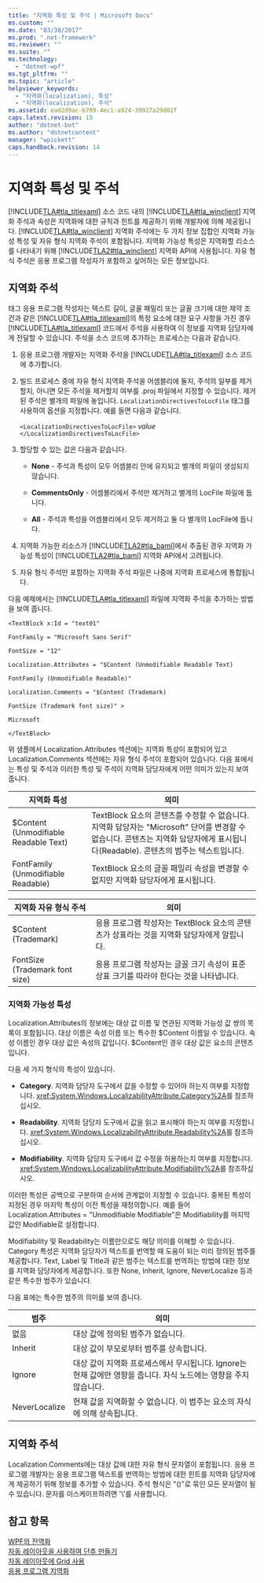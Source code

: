 ```yaml
---
title: "지역화 특성 및 주석 | Microsoft Docs"
ms.custom: ""
ms.date: "03/30/2017"
ms.prod: ".net-framework"
ms.reviewer: ""
ms.suite: ""
ms.technology: 
  - "dotnet-wpf"
ms.tgt_pltfrm: ""
ms.topic: "article"
helpviewer_keywords: 
  - "지역화(localization), 특성"
  - "지역화(localization), 주석"
ms.assetid: ead2d9ac-b709-4ec1-a924-39927a29d02f
caps.latest.revision: 15
author: "dotnet-bot"
ms.author: "dotnetcontent"
manager: "wpickett"
caps.handback.revision: 14
---
```

# 지역화 특성 및 주석
[!INCLUDE[TLA#tla_titlexaml](../../../../includes/tlasharptla-titlexaml-md.md)] 소스 코드 내의 [!INCLUDE[TLA#tla_winclient](../../../../includes/tlasharptla-winclient-md.md)] 지역화 주석과 속성은 지역화에 대한 규칙과 힌트를 제공하기 위해 개발자에 의해 제공됩니다.  [!INCLUDE[TLA#tla_winclient](../../../../includes/tlasharptla-winclient-md.md)] 지역화 주석에는 두 가지 정보 집합인 지역화 가능성 특성 및 자유 형식 지역화 주석이 포함됩니다.  지역화 가능성 특성은 지역화할 리소스를 나타내기 위해 [!INCLUDE[TLA2#tla_winclient](../../../../includes/tla2sharptla-winclient-md.md)] 지역화 API에 사용됩니다.  자유 형식 주석은 응용 프로그램 작성자가 포함하고 싶어하는 모든 정보입니다.  
  
   
  
<a name="Localizer_Comments_"></a>   
## 지역화 주석  
 태그 응용 프로그램 작성자는 텍스트 길이, 글꼴 패밀리 또는 글꼴 크기에 대한 제약 조건과 같은 [!INCLUDE[TLA#tla_titlexaml](../../../../includes/tlasharptla-titlexaml-md.md)]의 특정 요소에 대한 요구 사항을 가진 경우 [!INCLUDE[TLA#tla_titlexaml](../../../../includes/tlasharptla-titlexaml-md.md)] 코드에서 주석을 사용하여 이 정보를 지역화 담당자에게 전달할 수 있습니다.  주석을 소스 코드에 추가하는 프로세스는 다음과 같습니다.  
  
1.  응용 프로그램 개발자는 지역화 주석을 [!INCLUDE[TLA#tla_titlexaml](../../../../includes/tlasharptla-titlexaml-md.md)] 소스 코드에 추가합니다.  
  
2.  빌드 프로세스 중에 자유 형식 지역화 주석을 어셈블리에 둘지, 주석의 일부를 제거할지, 아니면 모든 주석을 제거할지 여부를 .proj 파일에서 지정할 수 있습니다.  제거된 주석은 별개의 파일에 놓입니다.  `LocalizationDirectivesToLocFile` 태그를 사용하여 옵션을 지정합니다. 예를 들면 다음과 같습니다.  
  
     `<LocalizationDirectivesToLocFile>` *value* `</LocalizationDirectivesToLocFile>`  
  
3.  할당할 수 있는 값은 다음과 같습니다.  
  
    -   **None** \- 주석과 특성이 모두 어셈블리 안에 유지되고 별개의 파일이 생성되지 않습니다.  
  
    -   **CommentsOnly** \- 어셈블리에서 주석만 제거하고 별개의 LocFile 파일에 둡니다.  
  
    -   **All** \- 주석과 특성을 어셈블리에서 모두 제거하고 둘 다 별개의 LocFile에 둡니다.  
  
4.  지역화 가능한 리소스가 [!INCLUDE[TLA2#tla_baml](../../../../includes/tla2sharptla-baml-md.md)]에서 추출된 경우 지역화 가능성 특성이 [!INCLUDE[TLA2#tla_baml](../../../../includes/tla2sharptla-baml-md.md)] 지역화 API에서 고려됩니다.  
  
5.  자유 형식 주석만 포함하는 지역화 주석 파일은 나중에 지역화 프로세스에 통합됩니다.  
  
 다음 예제에서는 [!INCLUDE[TLA#tla_titlexaml](../../../../includes/tlasharptla-titlexaml-md.md)] 파일에 지역화 주석을 추가하는 방법을 보여 줍니다.  
  
 `<TextBlock x:Id = "text01"`  
  
 `FontFamily = "Microsoft Sans Serif"`  
  
 `FontSize = "12"`  
  
 `Localization.Attributes = "$Content (Unmodifiable Readable Text)`  
  
 `FontFamily (Unmodifiable Readable)"`  
  
 `Localization.Comments = "$Content (Trademark)`  
  
 `FontSize (Trademark font size)" >`  
  
 `Microsoft`  
  
 `</TextBlock>`  
  
 위 샘플에서 Localization.Attributes 섹션에는 지역화 특성이 포함되어 있고 Localization.Comments 섹션에는 자유 형식 주석이 포함되어 있습니다.  다음 표에서는 특성 및 주석과 이러한 특성 및 주석이 지역화 담당자에게 어떤 의미가 있는지 보여 줍니다.  
  
|지역화 특성|의미|  
|------------|--------|  
|$Content \(Unmodifiable Readable Text\)|TextBlock 요소의 콘텐츠를 수정할 수 없습니다.  지역화 담당자는 "Microsoft" 단어를 변경할 수 없습니다.  콘텐츠는 지역화 담당자에게 표시됩니다\(Readable\).  콘텐츠의 범주는 텍스트입니다.|  
|FontFamily \(Unmodifiable Readable\)|TextBlock 요소의 글꼴 패밀리 속성을 변경할 수 없지만 지역화 담당자에게 표시됩니다.|  
  
|지역화 자유 형식 주석|의미|  
|------------------|--------|  
|$Content \(Trademark\)|응용 프로그램 작성자는 TextBlock 요소의 콘텐츠가 상표라는 것을 지역화 담당자에게 알립니다.|  
|FontSize \(Trademark font size\)|응용 프로그램 작성자는 글꼴 크기 속성이 표준 상표 크기를 따라야 한다는 것을 나타냅니다.|  
  
### 지역화 가능성 특성  
 Localization.Attributes의 정보에는 대상 값 이름 및 연관된 지역화 가능성 값 쌍의 목록이 포함됩니다.  대상 이름은 속성 이름 또는 특수한 $Content 이름일 수 있습니다.  속성 이름인 경우 대상 값은 속성의 값입니다.  $Content인 경우 대상 값은 요소의 콘텐츠입니다.  
  
 다음 세 가지 형식의 특성이 있습니다.  
  
-   **Category**.  지역화 담당자 도구에서 값을 수정할 수 있어야 하는지 여부를 지정합니다.  <xref:System.Windows.LocalizabilityAttribute.Category%2A>를 참조하십시오.  
  
-   **Readability**.  지역화 담당자 도구에서 값을 읽고 표시해야 하는지 여부를 지정합니다.  <xref:System.Windows.LocalizabilityAttribute.Readability%2A>를 참조하십시오.  
  
-   **Modifiability**.  지역화 담당자 도구에서 값 수정을 허용하는지 여부를 지정합니다.  <xref:System.Windows.LocalizabilityAttribute.Modifiability%2A>를 참조하십시오.  
  
 이러한 특성은 공백으로 구분하여 순서에 관계없이 지정할 수 있습니다.  중복된 특성이 지정된 경우 마지막 특성이 이전 특성을 재정의합니다.  예를 들어 Localization.Attributes \= "Unmodifiable Modifiable"은 Modifiability를 마지막 값인 Modifiable로 설정합니다.  
  
 Modifiability 및 Readability는 이름만으로도 해당 의미를 이해할 수 있습니다.  Category 특성은 지역화 담당자가 텍스트를 번역할 때 도움이 되는 미리 정의된 범주를 제공합니다.  Text, Label 및 Title과 같은 범주는 텍스트를 번역하는 방법에 대한 정보를 지역화 담당자에게 제공합니다.  또한 None, Inherit, Ignore, NeverLocalize 등과 같은 특수한 범주가 있습니다.  
  
 다음 표에는 특수한 범주의 의미를 보여 줍니다.  
  
|범주|의미|  
|--------|--------|  
|없음|대상 값에 정의된 범주가 없습니다.|  
|Inherit|대상 값이 부모로부터 범주를 상속합니다.|  
|Ignore|대상 값이 지역화 프로세스에서 무시됩니다.  Ignore는 현재 값에만 영향을 줍니다.  자식 노드에는 영향을 주지 않습니다.|  
|NeverLocalize|현재 값을 지역화할 수 없습니다.  이 범주는 요소의 자식에 의해 상속됩니다.|  
  
<a name="Localization_Comments"></a>   
## 지역화 주석  
 Localization.Comments에는 대상 값에 대한 자유 형식 문자열이 포함됩니다.  응용 프로그램 개발자는 응용 프로그램 텍스트를 번역하는 방법에 대한 힌트를 지역화 담당자에게 제공하기 위해 정보를 추가할 수 있습니다.  주석 형식은 "\(\)"로 묶인 모든 문자열이 될 수 있습니다.  문자를 이스케이프하려면 '\\'를 사용합니다.  
  
## 참고 항목  
 [WPF의 전역화](../../../../docs/framework/wpf/advanced/globalization-for-wpf.md)   
 [자동 레이아웃을 사용하여 단추 만들기](../../../../docs/framework/wpf/advanced/how-to-use-automatic-layout-to-create-a-button.md)   
 [자동 레이아웃에 Grid 사용](../../../../docs/framework/wpf/advanced/how-to-use-a-grid-for-automatic-layout.md)   
 [응용 프로그램 지역화](../../../../docs/framework/wpf/advanced/how-to-localize-an-application.md)